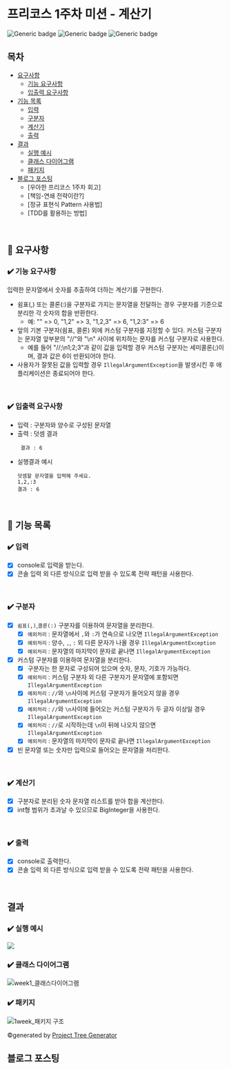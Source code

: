 # 프리코스 1주차 미션 - 계산기

![Generic badge](https://img.shields.io/badge/precourse-week1-green.svg)
![Generic badge](https://img.shields.io/badge/version-1.0.1-brightgreen.svg)
![Generic badge](https://img.shields.io/badge/test-22_passed-blue.svg)

## 목차

- [요구사항](#-요구사항)
    - [기능 요구사항](#기능-요구사항)
    - [입출력 요구사항](#입출력-요구사항)
- [기능 목록](#-기능-목록)
    - [입력](#-입력)
    - [구분자](#-구분자)
    - [계산기](#-계산기)
    - [출력](#-출력)
- [결과](#결과)
    - [실행 예시](#실행-예시)
    - [클래스 다이어그램](#클래스-다이어그램)
    - [패키지](#패키지)
- [블로그 포스팅](#블로그-포스팅)
    - [우아한 프리코스 1주차 회고]
    - [책임-연쇄 전략이란?]
    - [정규 표현식 Pattern 사용법]
    - [TDD를 활용하는 방법]

<br>

## 🚀 요구사항

### ✔️ 기능 요구사항

입력한 문자열에서 숫자를 추출하여 더하는 계산기를 구현한다.

+ 쉼표(,) 또는 콜론(:)을 구분자로 가지는 문자열을 전달하는 경우 구분자를 기준으로 분리한 각 숫자의 합을 반환한다.
    + 예: "" => 0, "1,2" => 3, "1,2,3" => 6, "1,2:3" => 6
+ 앞의 기본 구분자(쉼표, 콜론) 외에 커스텀 구분자를 지정할 수 있다. 커스텀 구분자는 문자열 앞부분의 "//"와 "\n" 사이에 위치하는 문자를 커스텀 구분자로 사용한다.
    + 예를 들어 "//;\n1;2;3"과 같이 값을 입력할 경우 커스텀 구분자는 세미콜론(;)이며, 결과 값은 6이 반환되어야 한다.
+ 사용자가 잘못된 값을 입력할 경우 `IllegalArgumentException`을 발생시킨 후 애플리케이션은 종료되어야 한다.

<br>

### ✔️ 입출력 요구사항

+ 입력 : 구분자와 양수로 구성된 문자열
+ 출력 : 덧셈 결과
  ```
   결과 : 6
  ```
+ 실행결과 예시
  ```
  덧셈할 문자열을 입력해 주세요.
  1,2,:3
  결과 : 6
  ```

<br>

## 🎯 기능 목록

### ✔️ 입력

- [x] console로 입력을 받는다.
- [x] 콘솔 입력 외 다른 방식으로 입력 받을 수 있도록 전략 패턴을 사용한다.

<br>

### ✔️ 구분자

- [x] `쉼표(,)`,`콜론(:)` 구분자를 이용하여 문자열을 분리한다.
    - [x] `예외처리` : 문자열에서 `,`와 `:`가 연속으로 나오면 `IllegalArgumentException`
    - [x] `예외처리` : 양수, `,`, `:` 외 다른 문자가 나올 경우 `IllegalArgumentException`
    - [x] `예외처리` : 문자열의 마지막이 문자로 끝나면  `IllegalArgumentException`
- [x] 커스텀 구분자를 이용하여 문자열을 분리한다.
    - [x] 구분자는 한 문자로 구성되어 있으며 숫자, 문자, 기호가 가능하다.
    - [x] `예외처리` : 커스텀 구분자 외 다른 구분자가 문자열에 포함되면  `IllegalArgumentException`
    - [x] `예외처리` : `//`와 `\n`사이에 커스텀 구분자가 들어오지 않을 경우 `IllegalArgumentException`
    - [x] `예외처리` : `//`와 `\n`사이에 들어오는 커스텀 구분자가 두 글자 이상일 경우 `IllegalArgumentException`
    - [x] `예외처리` : `//`로 시작하는데 `\n`이 뒤에 나오지 않으면 `IllegalArgumentException`
    - [x] `예외처리` : 문자열의 마지막이 문자로 끝나면  `IllegalArgumentException`
- [x] 빈 문자열 또는 숫자만 입력으로 들어오는 문자열을 처리한다.

<br>

### ✔️ 계산기

- [x] 구분자로 분리된 숫자 문자열 리스트를 받아 합을 계산한다.
- [x] int형 범위가 초과날 수 있으므로 BigInteger을 사용한다.

<br>

### ✔️ 출력

- [x] console로 출력한다.
- [x] 콘솔 입력 외 다른 방식으로 입력 받을 수 있도록 전략 패턴을 사용한다.

<br>

## 결과

### ✔️ 실행 예시

<img src="https://github.com/user-attachments/assets/cde49caa-f02b-41bf-a3f0-d16f1e1b206b">

### ✔️ 클래스 다이어그램

![week1_클래스다이어그램](https://github.com/user-attachments/assets/3d7da5fe-4888-4d0c-b0d2-9917f084c463)

### ✔️ 패키지

![1week_패키지 구조](https://github.com/user-attachments/assets/9d17049d-566a-4a4a-a374-e7bc644694b8)

©generated by [Project Tree Generator](https://woochanleee.github.io/project-tree-generator)
<br>

## 블로그 포스팅


